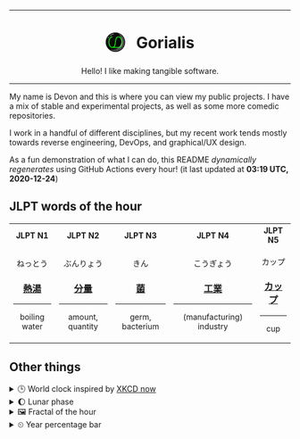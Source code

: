 ***

<h1 align="center">
<sub>
    <img src="readme/resources/avatar.png" height="36">
</sub>
&nbsp;
Gorialis
</h1>
<p align="center">
Hello! I like making tangible software.
</p>

***

My name is Devon and this is where you can view my public projects. I have a mix of stable and experimental projects, as well as some more comedic repositories.

I work in a handful of different disciplines, but my recent work tends mostly towards reverse engineering, DevOps, and graphical/UX design.

As a fun demonstration of what I can do, this README *dynamically regenerates* using GitHub Actions every hour! (it last updated at **03:19 UTC, 2020-12-24**)

<h2>JLPT words of the hour</h2>
<table>
    <tr>
        <th>JLPT N1</th>
        <th>JLPT N2</th>
        <th>JLPT N3</th>
        <th>JLPT N4</th>
        <th>JLPT N5</th>
    </tr>
    <tr>
        <td>
            <p align="center">ねっとう</p>
            <h3 align="center"><b><a href="https://jisho.org/search/%E7%86%B1%E6%B9%AF">熱湯</a></b></h3>
            <hr>
            <p align="center">boiling water</p>
        </td>
        <td>
            <p align="center">ぶんりょう</p>
            <h3 align="center"><b><a href="https://jisho.org/search/%E5%88%86%E9%87%8F">分量</a></b></h3>
            <hr>
            <p align="center">amount,<wbr> quantity</p>
        </td>
        <td>
            <p align="center">きん</p>
            <h3 align="center"><b><a href="https://jisho.org/search/%E8%8F%8C">菌</a></b></h3>
            <hr>
            <p align="center">germ,<wbr> bacterium</p>
        </td>
        <td>
            <p align="center">こうぎょう</p>
            <h3 align="center"><b><a href="https://jisho.org/search/%E5%B7%A5%E6%A5%AD">工業</a></b></h3>
            <hr>
            <p align="center">(manufacturing) industry</p>
        </td>
        <td>
            <p align="center">カップ</p>
            <h3 align="center"><b><a href="https://jisho.org/search/%E3%82%AB%E3%83%83%E3%83%97">カップ</a></b></h3>
            <hr>
            <p align="center">cup</p>
        </td>
    </tr>
</table>

<h2>Other things</h2>
<details>
<summary>🕒  World clock inspired by <a href="https://xkcd.com/now">XKCD now</a></summary>

> <img src="generated/now.png" width="512">

</details>
<details>
<summary>🌔 Lunar phase</summary>

The moon is approximately 34.08% through its phase (Waxing Gibbous).

</details>
<details>
<summary>&#x1f5bc; Fractal of the hour</summary>

> <img src="generated/fractal.png" width="512">

</details>
<details>
<summary>&#x23f2; Year percentage bar</summary>
<pre><code>2020 [███████████████████▁] 97.85%</code></pre>
</details>
